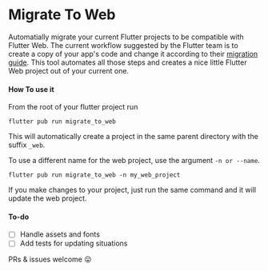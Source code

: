 # Migrate To Web
Automatially migrate your current Flutter projects to be compatible with Flutter Web. The current workflow suggested by the Flutter team is to create a copy of your app's code and change it according to their [migration guide](https://github.com/flutter/flutter_web/blob/master/docs/migration_guide.md). This tool automates all those steps and creates a nice little Flutter Web project out of your current one.

#### How To use it
From the root of your flutter project run

    flutter pub run migrate_to_web

This will automatically create a project in the same parent directory with the suffix `_web`.

To use a different name for the web project, use the argument `-n or --name`.

    flutter pub run migrate_to_web -n my_web_project

If you make changes to your project, just run the same command and it will update the web project.

#### To-do
- [ ] Handle assets and fonts
- [ ] Add tests for updating situations

PRs & issues welcome 😛
